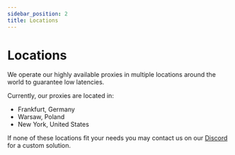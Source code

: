 ```yaml
---
sidebar_position: 2
title: Locations
---
```


# Locations

We operate our highly available proxies in multiple locations around the world to
guarantee low latencies.

Currently, our proxies are located in:
- Frankfurt, Germany
- Warsaw, Poland
- New York, United States

If none of these locations fit your needs you may contact us on our
[Discord](https://discord.neoprotect.net) for a custom solution.